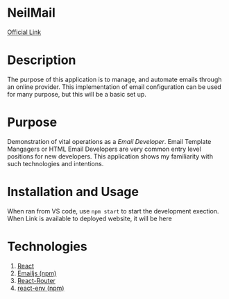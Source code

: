 # NeilMail
[Official Link](https://neil-mail.herokuapp.com/)

# Description
The purpose of this application is to manage, and automate emails
through an online provider. This implementation of email configuration 
can be used for many purpose, but this will be a basic set up. 

# Purpose
Demonstration of vital operations as a *Email Developer*. Email Template Mangagers or HTML Email Developers
are very common entry level positions for new developers. This application shows my familiarity
with such technologies and intentions. 

# Installation and Usage 
When ran from VS code, use `npm start` to start the development exection.
When Link is available to deployed website, it will be here

# Technologies
1. [React](https://reactjs.org/)
2. [Emailjs (npm)](https://www.emailjs.com/)
3. [React-Router](https://reactrouter.com/docs/en/v6/getting-started/installation)
4. [react-env (npm)](https://www.npmjs.com/package/react-dotenv)


